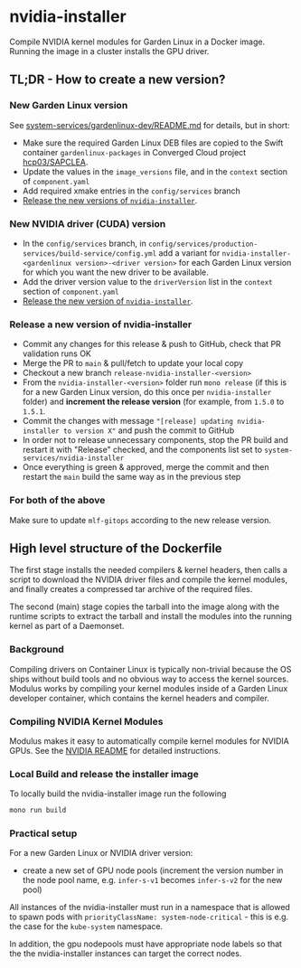 # nvidia-installer

Compile NVIDIA kernel modules for Garden Linux in a Docker image. Running the image in a cluster installs the GPU driver.

## TL;DR - How to create a new version?

### New Garden Linux version

See [system-services/gardenlinux-dev/README.md](../gardenlinux-dev/README.md) for details, but in short:

* Make sure the required Garden Linux DEB files are copied to the Swift container `gardenlinux-packages` in Converged Cloud
  project [hcp03/SAPCLEA](https://dashboard.eu-de-1.cloud.sap/hcp03/sapclea/home).
* Update the values in the `image_versions` file, and in the `context` section of `component.yaml`
* Add required xmake entries in the `config/services` branch 
* [Release the new versions of `nvidia-installer`](#release-a-new-version-of-nvidia-installer).

### New NVIDIA driver (CUDA) version

* In the `config/services` branch, in `config/services/production-services/build-service/config.yml` add a variant 
  for `nvidia-installer-<gardenlinux version>-<driver version>` for each Garden Linux version for which you want 
  the new driver to be available.
* Add the driver version value to the `driverVersion` list in the `context` section of `component.yaml`
* [Release the new version of `nvidia-installer`](#release-a-new-version-of-nvidia-installer).

### Release a new version of nvidia-installer

* Commit any changes for this release & push to GitHub, check that PR validation runs OK
* Merge the PR to `main` & pull/fetch to update your local copy
* Checkout a new branch `release-nvidia-installer-<version>`
* From the `nvidia-installer-<version>` folder run `mono release` (if this is for a new Garden Linux version, do this once 
  per `nvidia-installer` folder) and **increment the release version** (for example, from `1.5.0` to `1.5.1`.
* Commit the changes with message `"[release] updating nvidia-installer to version X"` and push the commit to GitHub
* In order not to release unnecessary components, stop the PR build and restart it with "Release" checked, and the
  components list set to `system-services/nvidia-installer`
* Once everything is green & approved, merge the commit and then restart the `main` build the same way as in the 
  previous step 

### For both of the above

Make sure to update `mlf-gitops` according to the new release version.

## High level structure of the Dockerfile

The first stage installs the needed compilers & kernel headers, then calls 
a script to download the NVIDIA driver files and compile the kernel modules, and finally creates a
compressed tar archive of the required files.

The second (main) stage copies the tarball into the image along with the runtime scripts to
extract the tarball and install
the modules into the running kernel as part of a Daemonset.

### Background

Compiling drivers on Container Linux is typically non-trivial because the OS ships
without build tools and no obvious way to access the kernel sources. Modulus works
by compiling your kernel modules inside of a Garden Linux developer container,
which contains the kernel headers and compiler.

### Compiling NVIDIA Kernel Modules

Modulus makes it easy to automatically compile kernel modules for NVIDIA GPUs. See the [NVIDIA README](nvidia/README.md) for detailed instructions.

### Local Build and release the installer image

To locally build the nvidia-installer image run the following

```bash
mono run build
```

### Practical setup

For a new Garden Linux or NVIDIA driver version:
- create a new set of GPU node pools (increment the version number in the node pool name, e.g. `infer-s-v1` becomes
 `infer-s-v2` for the new pool)

All instances of the nvidia-installer must run in a namespace that is allowed to
spawn pods with `priorityClassName: system-node-critical` - this is e.g. the case
for the `kube-system` namespace.

In addition, the gpu nodepools must have appropriate node labels so that the
the nvidia-installer instances can target the correct nodes.
